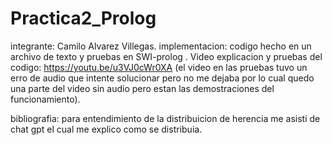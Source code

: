 # Practica2_Prolog
integrante: Camilo Alvarez Villegas.
implementacion: codigo hecho en un archivo de texto y pruebas en SWI-prolog .
Video explicacion y pruebas del codigo: https://youtu.be/u3VJ0cWr0XA (el video en las pruebas tuvo un erro de audio que intente solucionar pero no me dejaba por lo cual quedo una parte del video sin audio pero estan las demostraciones del funcionamiento).

bibliografia: para entendimiento de la distribuicion de herencia me asisti de chat gpt el cual me explico como se distribuia.
